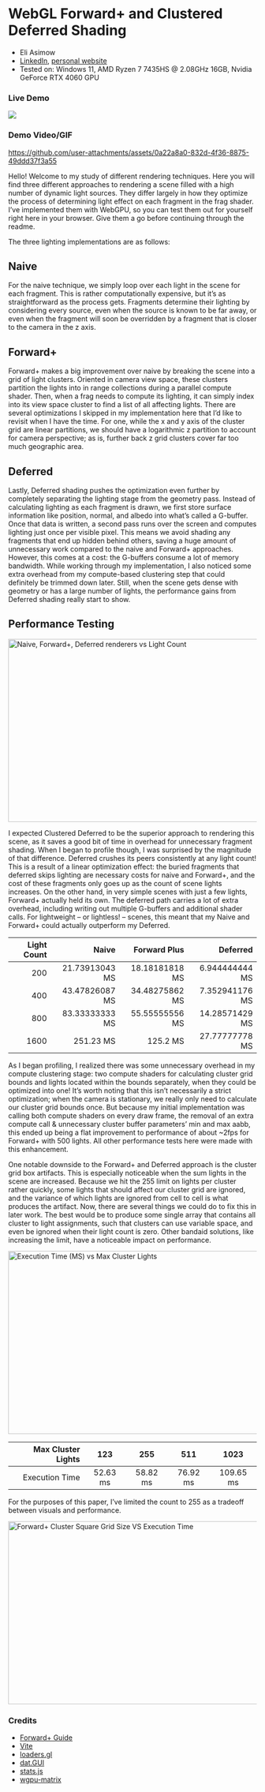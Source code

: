 WebGL Forward+ and Clustered Deferred Shading
======================

* Eli Asimow
* [LinkedIn](https://www.linkedin.com/in/eli-asimow/), [personal website](https://easimow.com)
* Tested on: Windows 11, AMD Ryzen 7 7435HS @ 2.08GHz 16GB, Nvidia GeForce RTX 4060 GPU

### Live Demo

[![](img/thumb.png)](http://TODO.github.io/Project4-WebGPU-Forward-Plus-and-Clustered-Deferred)

### Demo Video/GIF


https://github.com/user-attachments/assets/0a22a8a0-832d-4f36-8875-49ddd37f3a55

Hello! Welcome to my study of different rendering techniques. Here you will find three different approaches to rendering a scene filled with a high number of dynamic light sources. They differ largely in how they optimize the process of determining light effect on each fragment in the frag shader. I’ve implemented them with WebGPU, so you can test them out for yourself right here in your browser. Give them a go before continuing through the readme.

The three lighting implementations are as follows:

## Naive

For the naive technique, we simply loop over each light in the scene for each fragment. This is rather computationally expensive, but it’s as straightforward as the process gets. Fragments determine their lighting by considering every source, even when the source is known to be far away, or even when the fragment will soon be overridden by a fragment that is closer to the camera in the z axis.

## Forward+

Forward+ makes a big improvement over naive by breaking the scene into a grid of light clusters. Oriented in camera view space, these clusters partition the lights into in range collections during a parallel compute shader. Then, when a frag needs to compute its lighting, it can simply index into its view space cluster to find a list of all affecting lights. There are several optimizations I skipped in my implementation here that I’d like to revisit when I have the time. For one, while the x and y axis of the cluster grid are linear partitions, we should have a logarithmic z partition to account for camera perspective; as is, further back z grid clusters cover far too much geographic area.

## Deferred

Lastly, Deferred shading pushes the optimization even further by completely separating the lighting stage from the geometry pass. Instead of calculating lighting as each fragment is drawn, we first store surface information like position, normal, and albedo into what’s called a G-buffer. Once that data is written, a second pass runs over the screen and computes lighting just once per visible pixel. This means we avoid shading any fragments that end up hidden behind others, saving a huge amount of unnecessary work compared to the naive and Forward+ approaches. However, this comes at a cost: the G-buffers consume a lot of memory bandwidth. While working through my implementation, I also noticed some extra overhead from my compute-based clustering step that could definitely be trimmed down later. Still, when the scene gets dense with geometry or has a large number of lights, the performance gains from Deferred shading really start to show.


## Performance Testing

<img width="600" height="371" alt="Naive, Forward+, Deferred renderers vs  Light Count" src="https://github.com/user-attachments/assets/ad4352a0-d050-44ce-8884-6f872d887650" />

I expected Clustered Deferred to be the superior approach to rendering this scene, as it saves a good bit of time in overhead for unnecessary fragment shading. When I began to profile though,  I was surprised by the magnitude of that difference. Deferred crushes its peers consistently at any light count! This is a result of a linear optimization effect: the buried fragments that deferred skips lighting are necessary costs for naive and Forward+, and the cost of these fragments only goes up as the count of scene lights increases. On the other hand, in very simple scenes with just a few lights, Forward+ actually held its own. The deferred path carries a lot of extra overhead, including writing out multiple G-buffers and additional shader calls. For lightweight – or lightless! – scenes, this meant that my Naive and Forward+ could actually outperform my Deferred. 

| Light Count | Naive       | Forward Plus | Deferred    |
|------------:|------------:|-------------:|------------:|
| 200         | 21.73913043 MS | 18.18181818 MS  | 6.944444444 MS |
| 400         | 43.47826087 MS| 34.48275862 MS  | 7.352941176 MS |
| 800         | 83.33333333 MS| 55.55555556 MS  | 14.28571429 MS |
| 1600        | 251.23 MS      | 125.2 MS        | 27.77777778 MS |

As I began profiling, I realized there was some unnecessary overhead in my compute clustering stage: two compute shaders for calculating cluster grid bounds and lights located within the bounds separately, when they could be optimized into one! It’s worth noting that this isn’t necessarily a strict optimization; when the camera is stationary, we really only need to calculate our cluster grid bounds once. But because my initial implementation was calling both compute shaders on every draw frame, the removal of an extra compute call & unnecessary cluster buffer parameters’ min and max aabb, this ended up being a flat improvement to performance of about ~2fps for Forward+ with 500 lights. All other performance tests here were made with this enhancement.

One notable downside to the Forward+ and Deferred approach is the cluster grid box artifacts. This is especially noticeable when the sum lights in the scene are increased. Because we hit the 255 limit on lights per cluster rather quickly, some lights that should affect our cluster grid are ignored, and the variance of which lights are ignored from cell to cell is what produces the artifact. Now, there are several things we could do to fix this in later work. The best would be to produce some single array that contains all cluster to light assignments, such that clusters can use variable space, and even be ignored when their light count is zero. Other bandaid solutions, like increasing the limit, have a noticeable impact on performance. 

<img width="600" height="371" alt="Execution Time (MS) vs  Max Cluster Lights" src="https://github.com/user-attachments/assets/d480478f-6ddc-437d-9528-1b897c37b8ab" />

| Max Cluster Lights | 123  | 255  | 511  | 1023  |
|------------------:|:----:|:----:|:----:|:-----:|
| Execution Time    | 52.63 ms | 58.82 ms | 76.92 ms | 109.65 ms |


For the purposes of this paper, I’ve limited the count to 255 as a tradeoff between visuals and performance.


<img width="600" height="371" alt="Forward+ Cluster Square Grid Size VS Execution Time" src="https://github.com/user-attachments/assets/ac945812-37c7-42e8-b104-4160d9fa2bcd" />


### Credits

- [Forward+ Guide](https://www.aortiz.me/2018/12/21/CG.html#part-2)
- [Vite](https://vitejs.dev/)
- [loaders.gl](https://loaders.gl/)
- [dat.GUI](https://github.com/dataarts/dat.gui)
- [stats.js](https://github.com/mrdoob/stats.js)
- [wgpu-matrix](https://github.com/greggman/wgpu-matrix)
